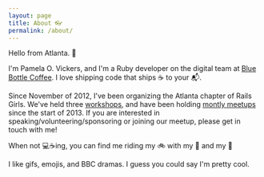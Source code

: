 ```yaml
---
layout: page
title: About 👓
permalink: /about/
---
```


Hello from Atlanta. 🍑

I'm Pamela O. Vickers, and I'm a Ruby developer on the digital team at [Blue Bottle Coffee](http://bluebottlecoffee.com/). I love shipping code that ships ☕ to your 📬.

Since November of 2012, I've been organizing the Atlanta chapter of Rails Girls. We've held three [workshops](http://railsgirls.com/atl), and have been holding [montly meetups](http://www.meetup.com/Rails-Girls-Atlanta/) since the start of 2013. If you are interested in speaking/volunteering/sponsoring or joining our meetup, please get in touch with me!

When not 💻☕ing, you can find me riding my 🚲 with my 🐩 and my 👦

I like gifs, emojis, and BBC dramas. I guess you could say I'm pretty cool.
